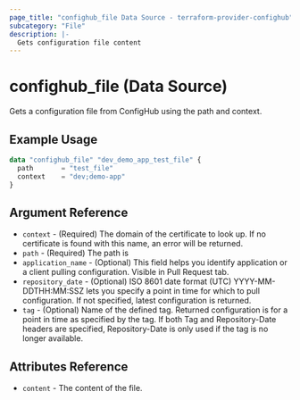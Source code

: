 ```yaml
---
page_title: "confighub_file Data Source - terraform-provider-confighub"
subcategory: "File"
description: |-
  Gets configuration file content
---
```


# confighub_file (Data Source)

Gets a configuration file from ConfigHub using the path and context.

## Example Usage

```terraform
data "confighub_file" "dev_demo_app_test_file" {
  path       = "test_file"
  context    = "dev;demo-app"
}
```

## Argument Reference

* `context` - (Required) The domain of the certificate to look up. If no certificate is found with this name, an error will be returned.
* `path` - (Required) The path is 
* `application_name` - (Optional) This field helps you identify application or a client pulling configuration. Visible in Pull Request tab.
* `repository_date` - (Optional) ISO 8601 date format (UTC) YYYY-MM-DDTHH:MM:SSZ lets you specify a point in time for which to pull configuration. If not specified, latest configuration is returned.
* `tag` - (Optional) Name of the defined tag. Returned configuration is for a point in time as specified by the tag. If both Tag and Repository-Date headers are specified, Repository-Date is only used if the tag is no longer available.

## Attributes Reference

* `content` -  The content of the file.